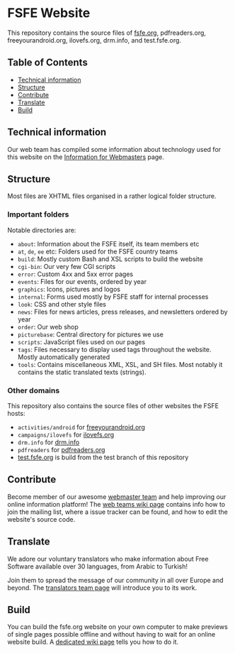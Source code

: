 # FSFE Website

This repository contains the source files of [fsfe.org](https://fsfe.org), pdfreaders.org, freeyourandroid.org, ilovefs.org, drm.info, and test.fsfe.org.

## Table of Contents

* [Technical information](#technical-information)
* [Structure](#structure)
* [Contribute](#contribute)
* [Translate](#translate)
* [Build](#build)


## Technical information

Our web team has compiled some information about technology used for this website on the [Information for Webmasters](https://fsfe.org/contribute/web/) page.

## Structure

Most files are XHTML files organised in a rather logical folder structure. 

### Important folders

Notable directories are:

* `about`: Information about the FSFE itself, its team members etc
* `at`, `de`, `ee` etc: Folders used for the FSFE country teams
* `build`: Mostly custom Bash and XSL scripts to build the website
* `cgi-bin`: Our very few CGI scripts
* `error`: Custom 4xx and 5xx error pages
* `events`: Files for our events, ordered by year
* `graphics`: Icons, pictures and logos
* `internal`: Forms used mostly by FSFE staff for internal processes
* `look`: CSS and other style files
* `news`: Files for news articles, press releases, and newsletters ordered by year
* `order`: Our web shop
* `picturebase`: Central directory for pictures we use
* `scripts`: JavaScript files used on our pages
* `tags`: Files necessary to display used tags throughout the website. Mostly automatically generated
* `tools`: Contains miscellaneous XML, XSL, and SH files. Most notably it contains the static translated texts (strings).

### Other domains

This repository also contains the source files of other websites the FSFE hosts:

* `activities/android` for [freeyourandroid.org](http://freeyourandroid.org)
* `campaigns/ilovefs` for [ilovefs.org](http://ilovefs.org)
* `drm.info` for [drm.info](http://drm.info)
* `pdfreaders` for [pdfreaders.org](http://pdfreaders.org)
* [test.fsfe.org](http://test.fsfe.org) is build from the test branch of this repository

## Contribute

Become member of our awesome [webmaster team](https://fsfe.org/contribute/web/) and help improving our online information platform! The [web teams wiki page](https://wiki.fsfe.org/Teams/Web) contains info how to join the mailing list, where a issue tracker can be found, and how to edit the website's source code.

## Translate

We adore our voluntary translators who make information about Free Software available over 30 languages, from Arabic to Turkish!

Join them to spread the message of our community in all over Europe and beyond. The [translators team page](https://fsfe.org/contribute/translators/) will introduce you to its work.

## Build

You can build the fsfe.org website on your own computer to make previews of single pages possible offline and without having to wait for an online website build. A [dedicated wiki page](https://wiki.fsfe.org/TechDocs/Mainpage/BuildLocally) tells you how to do it.

